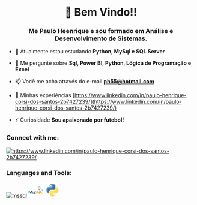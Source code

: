 <h1 align="center"> 👋 Bem Vindo!!</h1>
<h3 align="center">Me Paulo Heenrique e sou formado em Análise e Desenvolvimento de Sistemas.</h3>

- 🌱 Atualmente estou estudando **Python, MySql e SQL Server**

- 💬 Me pergunte sobre **Sql, Power BI, Python, Lógica de Programação e Excel**

- 📫 Você me acha através do e-mail **ph55@hotmail.com**

- 📄 Minhas experiências [https://www.linkedin.com/in/paulo-henrique-corsi-dos-santos-2b7427239/](https://www.linkedin.com/in/paulo-henrique-corsi-dos-santos-2b7427239/)

- ⚡ Curiosidade **Sou apaixonado por futebol!**

<h3 align="left">Connect with me:</h3>
<p align="left">
<a href="https://linkedin.com/in/https://www.linkedin.com/in/paulo-henrique-corsi-dos-santos-2b7427239/" target="blank"><img align="center" src="https://raw.githubusercontent.com/rahuldkjain/github-profile-readme-generator/master/src/images/icons/Social/linked-in-alt.svg" alt="https://www.linkedin.com/in/paulo-henrique-corsi-dos-santos-2b7427239/" height="30" width="40" /></a>
</p>

<h3 align="left">Languages and Tools:</h3>
<p align="left"> <a href="https://www.microsoft.com/en-us/sql-server" target="_blank" rel="noreferrer"> <img src="https://www.svgrepo.com/show/303229/microsoft-sql-server-logo.svg" alt="mssql" width="40" height="40"/> </a> <a href="https://www.mysql.com/" target="_blank" rel="noreferrer"> <img src="https://raw.githubusercontent.com/devicons/devicon/master/icons/mysql/mysql-original-wordmark.svg" alt="mysql" width="40" height="40"/> </a> <a href="https://www.python.org" target="_blank" rel="noreferrer"> <img src="https://raw.githubusercontent.com/devicons/devicon/master/icons/python/python-original.svg" alt="python" width="40" height="40"/> </a> </p>




<!--
**HenriqueCorsi/HenriqueCorsi** is a ✨ _special_ ✨ repository because its `README.md` (this file) appears on your GitHub profile.

Here are some ideas to get you started:

- 🔭 I’m currently working on ...
- 🌱 I’m currently learning ...
- 👯 I’m looking to collaborate on ...
- 🤔 I’m looking for help with ...
- 💬 Ask me about ...
- 📫 How to reach me: ...
- 😄 Pronouns: ...
- ⚡ Fun fact: ...
-->
